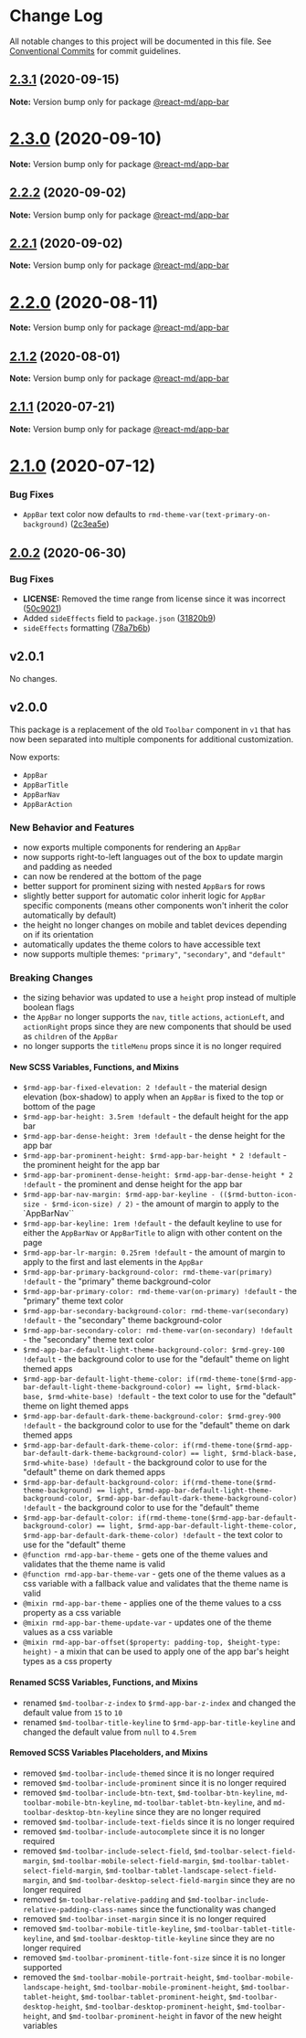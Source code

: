 # Change Log

All notable changes to this project will be documented in this file. See
[Conventional Commits](https://conventionalcommits.org) for commit guidelines.

## [2.3.1](https://github.com/mlaursen/react-md/compare/v2.2.0...v2.3.1) (2020-09-15)

**Note:** Version bump only for package [@react-md/app-bar](../app-bar)

# [2.3.0](https://github.com/mlaursen/react-md/compare/v2.2.0...v2.3.0) (2020-09-10)

**Note:** Version bump only for package [@react-md/app-bar](../app-bar)

## [2.2.2](https://github.com/mlaursen/react-md/compare/v2.2.1...v2.2.2) (2020-09-02)

**Note:** Version bump only for package [@react-md/app-bar](../app-bar)

## [2.2.1](https://github.com/mlaursen/react-md/compare/v2.2.0...v2.2.1) (2020-09-02)

**Note:** Version bump only for package [@react-md/app-bar](../app-bar)

# [2.2.0](https://github.com/mlaursen/react-md/compare/v2.1.2...v2.2.0) (2020-08-11)

**Note:** Version bump only for package [@react-md/app-bar](../app-bar)

## [2.1.2](https://github.com/mlaursen/react-md/compare/v2.1.1...v2.1.2) (2020-08-01)

**Note:** Version bump only for package [@react-md/app-bar](../app-bar)

## [2.1.1](https://github.com/mlaursen/react-md/compare/v2.1.0...v2.1.1) (2020-07-21)

**Note:** Version bump only for package [@react-md/app-bar](../app-bar)

# [2.1.0](https://github.com/mlaursen/react-md/compare/v2.0.4...v2.1.0) (2020-07-12)

### Bug Fixes

- `AppBar` text color now defaults to
  `rmd-theme-var(text-primary-on-background)`
  ([2c3ea5e](https://github.com/mlaursen/react-md/commit/2c3ea5e984b033b05098d01499a41a24790b639c))

## [2.0.2](https://github.com/mlaursen/react-md/compare/v2.0.1...v2.0.2) (2020-06-30)

### Bug Fixes

- **LICENSE:** Removed the time range from license since it was incorrect
  ([50c9021](https://github.com/mlaursen/react-md/commit/50c9021cedc0d642758b9fd541bb6c93d2fe1786))
- Added `sideEffects` field to `package.json`
  ([31820b9](https://github.com/mlaursen/react-md/commit/31820b9b43705e5849664500a17b6849eb6dc2a9))
- `sideEffects` formatting
  ([78a7b6b](https://github.com/mlaursen/react-md/commit/78a7b6b0e40c7daefb749835670705f21bd21720))

## v2.0.1

No changes.

## v2.0.0

This package is a replacement of the old `Toolbar` component in `v1` that has
now been separated into multiple components for additional customization.

Now exports:

- `AppBar`
- `AppBarTitle`
- `AppBarNav`
- `AppBarAction`

### New Behavior and Features

- now exports multiple components for rendering an `AppBar`
- now supports right-to-left languages out of the box to update margin and
  padding as needed
- can now be rendered at the bottom of the page
- better support for prominent sizing with nested `AppBar`s for rows
- slightly better support for automatic color inherit logic for `AppBar`
  specific components (means other components won't inherit the color
  automatically by default)
- the height no longer changes on mobile and tablet devices depending on if its
  orientation
- automatically updates the theme colors to have accessible text
- now supports multiple themes: `"primary"`, `"secondary"`, and `"default"`

### Breaking Changes

- the sizing behavior was updated to use a `height` prop instead of multiple
  boolean flags
- the `AppBar` no longer supports the `nav`, `title` `actions`, `actionLeft`,
  and `actionRight` props since they are new components that should be used as
  `children` of the `AppBar`
- no longer supports the `titleMenu` props since it is no longer required

#### New SCSS Variables, Functions, and Mixins

- `$rmd-app-bar-fixed-elevation: 2 !default` - the material design elevation
  (box-shadow) to apply when an `AppBar` is fixed to the top or bottom of the
  page
- `$rmd-app-bar-height: 3.5rem !default` - the default height for the app bar
- `$rmd-app-bar-dense-height: 3rem !default` - the dense height for the app bar
- `$rmd-app-bar-prominent-height: $rmd-app-bar-height * 2 !default` - the
  prominent height for the app bar
- `$rmd-app-bar-prominent-dense-height: $rmd-app-bar-dense-height * 2 !default` -
  the prominent and dense height for the app bar
- `$rmd-app-bar-nav-margin: $rmd-app-bar-keyline - (($rmd-button-icon-size - $rmd-icon-size) / 2)` -
  the amount of margin to apply to the `AppBarNav``
- `$rmd-app-bar-keyline: 1rem !default` - the default keyline to use for either
  the `AppBarNav` or `AppBarTitle` to align with other content on the page
- `$rmd-app-bar-lr-margin: 0.25rem !default` - the amount of margin to apply to
  the first and last elements in the `AppBar`
- `$rmd-app-bar-primary-background-color: rmd-theme-var(primary) !default` - the
  "primary" theme background-color
- `$rmd-app-bar-primary-color: rmd-theme-var(on-primary) !default` - the
  "primary" theme text color
- `$rmd-app-bar-secondary-background-color: rmd-theme-var(secondary) !default` -
  the "secondary" theme background-color
- `$rmd-app-bar-secondary-color: rmd-theme-var(on-secondary) !default` - the
  "secondary" theme text color
- `$rmd-app-bar-default-light-theme-background-color: $rmd-grey-100 !default` -
  the background color to use for the "default" theme on light themed apps
- `$rmd-app-bar-default-light-theme-color: if(rmd-theme-tone($rmd-app-bar-default-light-theme-background-color) == light, $rmd-black-base, $rmd-white-base) !default` -
  the text color to use for the "default" theme on light themed apps
- `$rmd-app-bar-default-dark-theme-background-color: $rmd-grey-900 !default` -
  the background color to use for the "default" theme on dark themed apps
- `$rmd-app-bar-default-dark-theme-color: if(rmd-theme-tone($rmd-app-bar-default-dark-theme-background-color) == light, $rmd-black-base, $rmd-white-base) !default` -
  the background color to use for the "default" theme on dark themed apps
- `$rmd-app-bar-default-background-color: if(rmd-theme-tone($rmd-theme-background) == light, $rmd-app-bar-default-light-theme-background-color, $rmd-app-bar-default-dark-theme-background-color) !default` -
  the background color to use for the "default" theme
- `$rmd-app-bar-default-color: if(rmd-theme-tone($rmd-app-bar-default-background-color) == light, $rmd-app-bar-default-light-theme-color, $rmd-app-bar-default-dark-theme-color) !default` -
  the text color to use for the "default" theme
- `@function rmd-app-bar-theme` - gets one of the theme values and validates
  that the theme name is valid
- `@function rmd-app-bar-theme-var` - gets one of the theme values as a css
  variable with a fallback value and validates that the theme name is valid
- `@mixin rmd-app-bar-theme` - applies one of the theme values to a css property
  as a css variable
- `@mixin rmd-app-bar-theme-update-var` - updates one of the theme values as a
  css variable
- `@mixin rmd-app-bar-offset($property: padding-top, $height-type: height)` - a
  mixin that can be used to apply one of the app bar's height types as a css
  property

#### Renamed SCSS Variables, Functions, and Mixins

- renamed `$md-toolbar-z-index` to `$rmd-app-bar-z-index` and changed the
  default value from `15` to `10`
- renamed `$md-toolbar-title-keyline` to `$rmd-app-bar-title-keyline` and
  changed the default value from `null` to `4.5rem`

#### Removed SCSS Variables Placeholders, and Mixins

- removed `$md-toolbar-include-themed` since it is no longer required
- removed `$md-toolbar-include-prominent` since it is no longer required
- removed `$md-toolbar-include-btn-text`, `$md-toolbar-btn-keyline`,
  `md-toolbar-mobile-btn-keyline`, `md-toolbar-tablet-btn-keyline`, and
  `md-toolbar-desktop-btn-keyline` since they are no longer required
- removed `$md-toolbar-include-text-fields` since it is no longer required
- removed `$md-toolbar-include-autocomplete` since it is no longer required
- removed `$md-toolbar-include-select-field`, `$md-toolbar-select-field-margin`,
  `$md-toolbar-mobile-select-field-margin`,
  `$md-toolbar-tablet-select-field-margin`,
  `$md-toolbar-tablet-landscape-select-field-margin`, and
  `$md-toolbar-desktop-select-field-margin` since they are no longer required
- removed `$m-toolbar-relative-padding` and
  `$md-toolbar-include-relative-padding-class-names` since the functionality was
  changed
- removed `$md-toolbar-inset-margin` since it is no longer required
- removed `$md-toolbar-mobile-title-keyline`,
  `$md-toolbar-tablet-title-keyline`, and `$md-toolbar-desktop-title-keyline`
  since they are no longer required
- removed `$md-toolbar-prominent-title-font-size` since it is no longer
  supported
- removed the `$md-toolbar-mobile-portrait-height`,
  `$md-toolbar-mobile-landscape-height`, `$md-toolbar-mobile-prominent-height`,
  `$md-toolbar-tablet-height`, `$md-toolbar-tablet-prominent-height`,
  `$md-toolbar-desktop-height`, `$md-toolbar-desktop-prominent-height`,
  `$md-toolbar-height`, and `$md-toolbar-prominent-height` in favor of the new
  height variables
